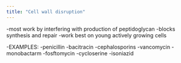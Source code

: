 ```yaml
---
title: "Cell wall disruption"
---
```

-most work by interfering with production of peptidoglycan
-blocks synthesis and repair
-work best on young actively growing cells

-EXAMPLES:
-penicillin
-bacitracin 
-cephalosporins
-vancomycin
-monobactarm
-fosftomycin
-cycloserine
-isoniazid

